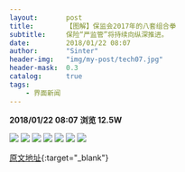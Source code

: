 ```yaml
---
layout:       post
title:        【图解】保监会2017年的八套组合拳
subtitle:     保险“严监管”将持续向纵深推进。
date:         2018/01/22 08:07
author:       "Sinter"
header-img:   "img/my-post/tech07.jpg"
header-mask:  0.3
catalog:      true
tags:
    - 界面新闻
---
```


**2018/01/22 08:07**  **浏览 12.5W**

![](/img/in-post/fine1.jpg)
![](/img/in-post/fine2.jpg)
![](/img/in-post/fine3.jpg)
![](/img/in-post/fine4.jpg)
![](/img/in-post/fine5.jpg)
![](/img/in-post/fine6.jpg)
![](/img/in-post/fine7.jpg)


[原文地址](http://www.jiemian.com/article/1895926.html){:target="_blank"}


